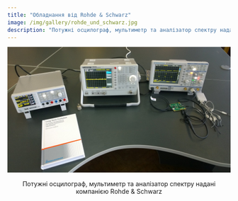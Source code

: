 ```yaml
---
title: "Обладнання від Rohde & Schwarz"
image: /img/gallery/rohde_und_schwarz.jpg
description: "Потужні осцилограф, мультиметр та аналізатор спектру надані компанією Rohde & Schwarz"
---
```


![Обладнання від Rohde & Schwarz](/img/gallery/rohde_und_schwarz.jpg)

<p style="text-align: center;"> Потужні осцилограф, мультиметр та аналізатор спектру надані компанією Rohde & Schwarz </p>
